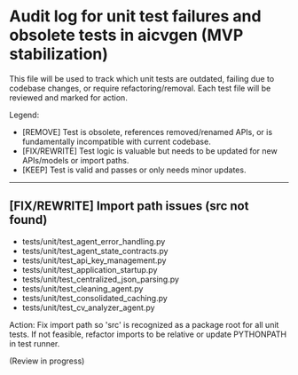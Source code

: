 # Audit log for unit test failures and obsolete tests in aicvgen (MVP stabilization)

This file will be used to track which unit tests are outdated, failing due to codebase changes, or require refactoring/removal. Each test file will be reviewed and marked for action.

Legend:

- [REMOVE] Test is obsolete, references removed/renamed APIs, or is fundamentally incompatible with current codebase.
- [FIX/REWRITE] Test logic is valuable but needs to be updated for new APIs/models or import paths.
- [KEEP] Test is valid and passes or only needs minor updates.

---

## [FIX/REWRITE] Import path issues (src not found)
- tests/unit/test_agent_error_handling.py
- tests/unit/test_agent_state_contracts.py
- tests/unit/test_api_key_management.py
- tests/unit/test_application_startup.py
- tests/unit/test_centralized_json_parsing.py
- tests/unit/test_cleaning_agent.py
- tests/unit/test_consolidated_caching.py
- tests/unit/test_cv_analyzer_agent.py

Action: Fix import path so 'src' is recognized as a package root for all unit tests. If not feasible, refactor imports to be relative or update PYTHONPATH in test runner.

(Review in progress)
